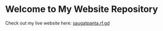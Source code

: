 # Welcome to My Website Repository

Check out my live website here: [saugatpanta.rf.gd](https://saugatpanta.rf.gd)
